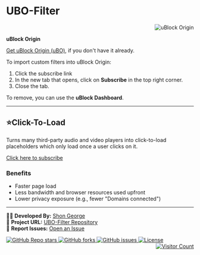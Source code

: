 # UBO-Filter  
<div align="right">
  <img src="https://img.shields.io/badge/uBlock%20Origin-v1.48.0-brightgreen?style=for-the-badge&logo=uBlock%20Origin" alt="uBlock Origin">
</div>

**uBlock Origin**

[Get uBlock Origin (uBO)](https://ublockorigin.com/), if you don't have it already.

To import custom filters into uBlock Origin:
1. Click the subscribe link   
2. In the new tab that opens, click on **Subscribe** in the top right corner.  
3. Close the tab.

To remove, you can use the **uBlock Dashboard**.

---

## **⭐Click-To-Load**
Turns many third-party audio and video players into click-to-load placeholders which only load once a user clicks on it.

[Click here to subscribe](https://subscribe.adblockplus.org/?location=https://raw.githubusercontent.com/Shon-George/UBO-Filter/refs/heads/main/Filter/ClickToLoad.txt&title=YouTube%20Blocklist)

### **Benefits**
- Faster page load  
- Less bandwidth and browser resources used upfront  
- Lower privacy exposure (e.g., fewer "Domains connected")  

---

👨‍💻 **Developed By:** [Shon George](https://github.com/Shon-George)  
🚀 **Project URL:** [UBO-Filter Repository](https://github.com/Shon-George/UBO-Filter)  
📢 **Report Issues:** [Open an Issue](https://github.com/Shon-George/UBO-Filter/issues)         

<a href="https://github.com/Shon-George/UBO-Filter/stargazers">
  <img src="https://img.shields.io/github/stars/Shon-George/UBO-Filter?color=yellow&label=Stars&logo=github" alt="GitHub Repo stars">
</a>
<a href="https://github.com/Shon-George/UBO-Filter/network/members">
  <img src="https://img.shields.io/github/forks/Shon-George/UBO-Filter?label=Forks&logo=git" alt="GitHub forks">
</a>
<a href="https://github.com/Shon-George/UBO-Filter/issues">
  <img src="https://img.shields.io/github/issues/Shon-George/UBO-Filter?color=red&label=Issues" alt="GitHub issues">
</a>
<a href="https://github.com/Shon-George/UBO-Filter/blob/main/LICENSE">
  <img src="https://img.shields.io/github/license/Shon-George/UBO-Filter?label=License" alt="License">
</a>

<div align="right">
  <a href="https://github.com/Shon-George">
    <img src="https://hits.seeyoufarm.com/api/count/incr/badge.svg?url=https%3A%2F%2Fgithub.com%2FShon-George%2FUBO-Filter&count_bg=%23FF5733&title_bg=%23000000&icon=fire.svg&icon_color=%23FFFFFF&title=🔥+Hot+Visitors&edge_flat=true" alt="Visitor Count">
  </a>
</div>
